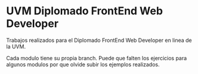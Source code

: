 # UVM Diplomado FrontEnd Web Developer

Trabajos realizados para el Diplomado FrontEnd Web Developer en linea de la UVM.

Cada modulo tiene su propia branch. Puede que falten los ejercicios para algunos modulos por que olvide subir los ejemplos realizados.
